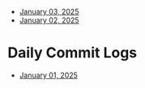 - [January 03, 2025](logs/2025-01-03/LOG.md)
- [January 02, 2025](logs/2025-01-02/LOG.md)
# Daily Commit Logs

- [January 01, 2025](logs/2025-01-01/LOG.md)
